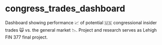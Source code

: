 # congress_trades_dashboard
Dashboard showing performance  📈 of potential 🇺🇸 congressional insider trades 🙀 vs. the general market 📉. Project and research serves as Lehigh FIN 377 final project.
